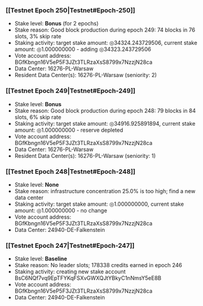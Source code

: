 ### [[Testnet Epoch 250|Testnet#Epoch-250]]
* Stake level: **Bonus** (for 2 epochs)
* Stake reason: Good block production during epoch 249: 74 blocks in 76 slots, 3% skip rate
* Staking activity: target stake amount: ◎34324.243729506, current stake amount: ◎1.000000000 - adding ◎34323.243729506
* Vote account address: BGfKbngn16V5eP5F3JZt3TLRzaXsS8799x7NzzjN28ca
* Data Center: 16276-PL-Warsaw
* Resident Data Center(s): 16276-PL-Warsaw (seniority: 2)
### [[Testnet Epoch 249|Testnet#Epoch-249]]
* Stake level: **Bonus**
* Stake reason: Good block production during epoch 248: 79 blocks in 84 slots, 6% skip rate
* Staking activity: target stake amount: ◎34916.925891894, current stake amount: ◎1.000000000 - reserve depleted
* Vote account address: BGfKbngn16V5eP5F3JZt3TLRzaXsS8799x7NzzjN28ca
* Data Center: 16276-PL-Warsaw
* Resident Data Center(s): 16276-PL-Warsaw (seniority: 1)
### [[Testnet Epoch 248|Testnet#Epoch-248]]
* Stake level: **None**
* Stake reason: infrastructure concentration 25.0% is too high; find a new data center
* Staking activity: target stake amount: ◎1.000000000, current stake amount: ◎1.000000000 - no change
* Vote account address: BGfKbngn16V5eP5F3JZt3TLRzaXsS8799x7NzzjN28ca
* Data Center: 24940-DE-Falkenstein
### [[Testnet Epoch 247|Testnet#Epoch-247]]
* Stake level: **Baseline**
* Stake reason: No leader slots; 178338 credits earned in epoch 246
* Staking activity: creating new stake account BsC6NQf7vq9EpTFYKqFSXvGWXQJtYBkyC1nNmsY5eE8B
* Vote account address: BGfKbngn16V5eP5F3JZt3TLRzaXsS8799x7NzzjN28ca
* Data Center: 24940-DE-Falkenstein